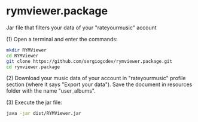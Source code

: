 # rymviewer.package
Jar file that filters your data of your "rateyourmusic" account

(1) Open a terminal and enter the commands:
```bash
mkdir RYMViewer
cd RYMViewer
git clone https://github.com/sergiogcdev/rymviewer.package.git
cd rymviewer.package
```

(2) Download your music data of your account in "rateyourmusic" profile section (where it says "Export your data"). Save the document in resources folder with the name "user_albums".

(3) Execute the jar file:
```bash
java -jar dist/RYMViewer.jar
```

